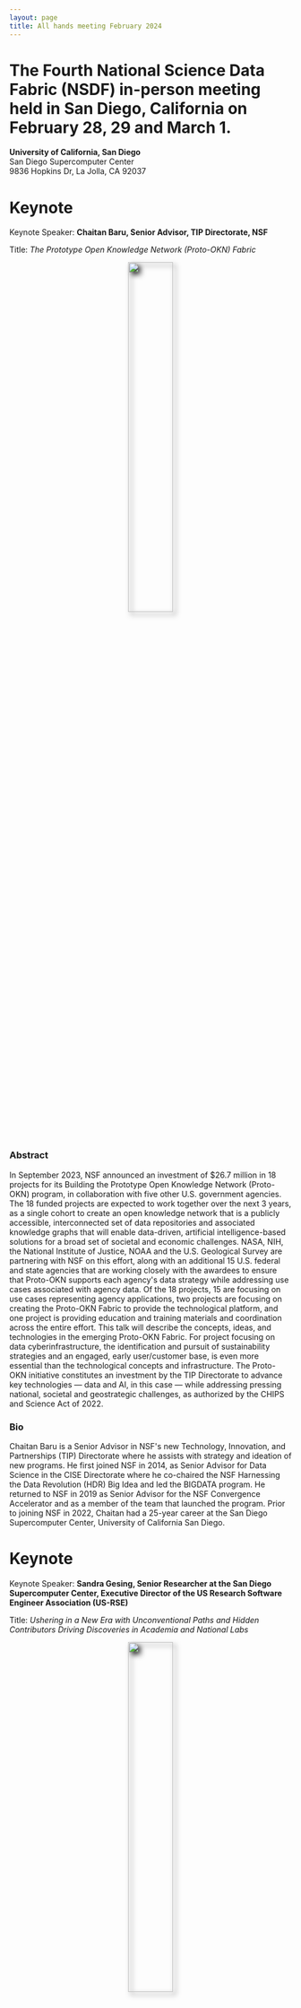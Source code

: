 ```yaml
---
layout: page
title: All hands meeting February 2024
---
```


# The Fourth National Science Data Fabric (NSDF) in-person meeting held in San Diego, California on February 28, 29 and March 1.

**University of California, San Diego** <br>
San Diego Supercomputer Center<br>
9836 Hopkins Dr, La Jolla, CA 92037<br>

# Keynote

Keynote Speaker: **Chaitan Baru, Senior Advisor, TIP Directorate, NSF**

Title: _The Prototype Open Knowledge Network (Proto-OKN) Fabric_


<p align=center>
<img src="assets/images/Baru.jpg" width="40%" style="filter: drop-shadow(5px 5px 5px #222);"> 
</p> 

### Abstract

In September 2023, NSF announced an investment of $26.7 million in 18 projects for its Building the Prototype Open Knowledge Network (Proto-OKN) program, in collaboration with five other U.S. government agencies. The 18 funded projects are expected to work together over the next 3 years, as a single cohort to create an open knowledge network that is a publicly accessible, interconnected set of data repositories and associated knowledge graphs that will enable data-driven, artificial intelligence-based solutions for a broad set of societal and economic challenges.
NASA, NIH, the National Institute of Justice, NOAA and the U.S. Geological Survey are partnering with NSF on this effort, along with an additional 15 U.S. federal and state agencies that are working closely with the awardees to ensure that Proto-OKN supports each agency's data strategy while addressing use cases associated with agency data. Of the 18 projects, 15 are focusing on use cases representing agency applications, two projects are focusing on creating the Proto-OKN Fabric to provide the technological platform, and one project is providing education and training materials and coordination across the entire effort.
This talk will describe the concepts, ideas, and technologies in the emerging Proto-OKN Fabric. For project focusing on data cyberinfrastructure, the identification and pursuit of sustainability strategies and an engaged, early user/customer base, is even more essential than the technological concepts and infrastructure. The Proto-OKN initiative constitutes an investment by the TIP Directorate to advance key technologies — data and AI, in this case — while addressing pressing national, societal and geostrategic challenges, as authorized by the CHIPS and Science Act of 2022.

### Bio

Chaitan Baru is a Senior Advisor in NSF's new Technology, Innovation, and Partnerships (TIP) Directorate where he assists with strategy and ideation of new programs. He first joined NSF in 2014, as Senior Advisor for Data Science in the CISE Directorate where he co-chaired the NSF Harnessing the Data Revolution (HDR) Big Idea and led the BIGDATA program. He returned to NSF in 2019 as Senior Advisor for the NSF Convergence Accelerator and as a member of the team that launched the program. Prior to joining NSF in 2022, Chaitan had a 25-year career at the San Diego Supercomputer Center, University of California San Diego.

# Keynote

Keynote Speaker: **Sandra Gesing, Senior Researcher at the San Diego Supercomputer Center, Executive Director of the US Research Software Engineer Association (US-RSE)**

Title: _Ushering in a New Era with Unconventional Paths and Hidden Contributors Driving Discoveries in Academia and National Labs_

<p align=center>
<img src="assets/images/sandraAHM.JPG" width="40%" style="filter: drop-shadow(5px 5px 5px #222);"> 
</p> 

### Abstract

Over the past decade, academia and national labs have increasingly recognized the crucial role of hidden contributors contributing to accelerating science. The acknowledgement is evident in quite some projects. From the founding of 8 Research Software Engineer Associations worldwide to the dedicated efforts of the Campus Champions and the NSF Center of Excellence for Science Gateways. While it is encouraging that the importance of cyberinfrastructure and research software and the people being in this line of work receive more attention, we still have a long road in front of us for well-defined career paths and incentives. A multi-facet approach is needed to meet researchers and educators as well as the hidden contributors where they are. This keynote will delve into the crucial role of research software engineers, science gateway creators, and research facilitators in advancing research and computational activities. Furthermore, It will highlight the importance of fostering a community that encompasses all stakeholders in academia and national labs, advocating for a cultural change and actionable measures on how everyone can contribute to make it happen.

### Bio

Sandra Gesing is the inaugural Executive Director of the US Research Software Engineer Association and a Senior Researcher at the San Diego Supercomputer Center. Her research focuses on science gateways, computational workflows as well as distributed and parallel computing. She is especially interested in sustainability of research software, usability of computational methods and reproducibility of research results. Sustainability of research software has many facets and she advocates for improving career paths for research software engineers and facilitators and for incentivizing their work via means beyond the traditional academic rewarding system.
Before her positions at US-RSE and SDSC, she was a senior research scientist at the Discovery Partners Institute (DPI), University of Illinois System, Chicago and she was an associate research professor at the University of Notre Dame, Indiana, US. Before she moved to the US, she was a research associate at the University of Edinburgh, UK, and at the University of Tübingen, Germany. Additionally, she has perennial experience as a project manager and system developer in industry in the US and Germany. As head of a system programmer group, she has long-term software projects. She received her Master’s degree in computer science from extramural studies at the FernUniversität Hagen and her PhD in computer science from the University of Tübingen, Germany.

# Schedule

You can find the program [here](./assets/pdf/2024%20NSDF%20AHM%20Agenda%20V5.pdf)

## Wednesday, February 28

|----|----|
| 12:00-13:30  | **Lunch** |
| 13:30-14:00  | **Welcome** <br> Valerio Pascucci and Michela Taufer |
| 14:00-15:00  | **Tutorial: Using NSDF for an Earth Science Dataset** <br> Heberth Martinez, UTK <br> Aashish Panta, Utah <br> Michela, UTK  |
| 15:00-15:30  | **Coffee Break** |
| 15:30-15:45  | **Globus Platform as a Service** <br> Kyle Chard, Globus |
| 15:45-16:00  | **Decomposing Data Systems for Better Performance** <br> Fernanda Foertter, Voltron  |
| 16:00-16:15  | **Democratized Data Discovery and Access: Helping Communities and Repositories Adopt Science on Schema** <br> Kenton McHenry, NCSA |
| 16:15-16:30  |  **Building Blocks of Integration: An Exploration of CODATA CDIF Goals with NSDF Architecture** <br> Doug Fils, Ronin  |
| 16:30-16:45  | **Q&A**  |
| 16:45-17:00  | **Q&A**  |

## Thursday, February 29, 2024

|----|----|
| 8:00-9:00  | **Breakfast** |
| 9:00-9:15  | **Near-Field and Far-Field Data Distribution for ICICLE: Intelligent CyberInfrastructure with Computational Learning in the Environment** <br> Marty Kandes, SDSC |
| 9:15-9:30  | **HDSI DataPlanet: Spurring Data-Intensive Collaborations** <br> Arum Kumar, HDSI/UCSD |
| 9:30-9:45  | **Multi-layer Caching and Parallel Streaming for Large Scale Point Cloud Data on the Web** <br> Steve Petruzza, Utah State U |
| 9:45-10:00  | **Data Lifecycle Technologies at Oak Ridge Leadership Computing** <br> Olga Kuchar, ORNL |
| 10:00-10:15  | **An Overview of Pelican, OSDF, and OSPool** <br> Miron Livny, U. Wisconsin Madison |
| 10:15-10:30  | **Q&A** |
| 10:30-11:00  | **Coffee Break** |
| 11:00-12:00  | **Keynote: The Prototype Open Knowledge Network (Proto-OKN) Fabric** <br> Chaitan Baru, NSF |
| 12:00-12:15  | **Group Photo** |
| 12:15-13:30  | **Lunch & Poster Presentations** |
| 13:30-13:45  | **Large Research Data Storage on Blockchain Technology** <br> Scott Doughman and Sal Malik, Seal Storage |
| 13:45-14:00  | **The HDF5 Framework: Practical Tools for Managing Data** <br> Scot Breitenfield, HDF |
| 14:00-14:15  | **VisStore: Seamless Acquisition, Storage, and Distribution of Massive Imagery blending Cloud, Local and HPC Storage** <br> Amy Gooch, ViSOAR |
| 14:15-14:30  | **Monitoring the Open Science Data Federation** <br> Fabio Andrijauskas, SDSC |
| 14:30-14:45  | **Open Data, Large-Scale Compute, and Scientific Foundation Models** <br> Michael Mahoney, ICSI, LBNL, and UC Berkeley |
| 14:45-15:00  | **Q&A** |
| 15:00-15:30  | **Coffee Break** |
| 15:30-15:45  | **Visualizing CHESS Data with NSDF Dashboards** <br> Werner Sun, CHESS |
| 15:45-16:00  | **Integrating with Materials Commons** <br> Glenn Tarcea, U Michigan and CHESS |
| 16:00-16:15  | **Sally Ride Windows on Earth** <br> Dan Barstow, Windows on Earth |
| 16:30-16:45  | **Sharing Data across Deep Underground Experiments** <br> Amy Roberts, U Colorado Denver |
| 16:45-17:00  | **Applications of Deep Learning for Fragment Size Analysis** <br> Erwin Cazares, UTEP |
| 18:30  | **Dinner at Aqua Mare** <br> 2282 Carmel Valley Rd., Del Mar, CA 92014 |

## Friday, March 1, 2024

|----|----|
| 8:00-9:00  | **Breakfast** |
| 9:00-10:00  | **Keynote: Ushering in a New Era with Unconventional Paths and Hidden Contributors Driving Discoveries in Academia and National Labs** <br> Sandra Gesing, SDSC |
| 10:00-10:30  | **Coffee Break** |
| 10:30-10:45  | **Technology Adoption Research and the Cyberinfrastructure Community** <br> Kerk Kee, Texas Tech U and CI Compass |
| 10:45-11:00  | **TBD** <br> Ilkay Altinas, SDSC |
| 11:00-11:15  | **Opportunities and Challenges at HBCUs** <br> Dennis Sigur, Dillard U |
| 11:15-11:30  | **Democratizing Spatial Data for Climate Change Risk Assessment across Native American Nations** <br> Gustavo Ovando-Montejo, Utah State U Blanding |
| 11:30-11:45  | **A Report on New Directions in User Community Interviews** <br> Atilla Gyulassy, Utah <br> Lauren Whitnah, UTK <br> Julie Christopher, SDSC |
| 11:45-12:00  | **Q&A**  |
| 12:00-13:30  | **Lunch & NSDF Leadership Meeting**  |

## HOTELS

The meeting hotels include:

- [La Jolla Shores Hotel](https://www.ljshoreshotel.com/?gad_source=1&gclid=CjwKCAiAg9urBhB_EiwAgw88mS2u7SZ5x3zWrnbHdUaFg46MNv6zQi93bOsM5IWg7fVdsmn9Yxz-wBoC34UQAvD_BwE)<br>8110 Camino Del Oro La Jolla, California, 92037 <br>
  (855) 923-8058<br>
  A limited number of rooms at a discounted rate of \$269 per night will be available until February 9, 2024. Please call the hotel directly for more information.<br>

- [The Residence Inn](https://www.marriott.com/en-us/hotels/lajca-residence-inn-san-diego-la-jolla) <br>
  8901 Gilman Drive, La Jolla, CA 92037 <br>
  (858) 587-1770 / (800) 331-3131<br>
  Rates: \$264-\$460 per night <br>

- [Sheraton La Jolla Hotel](https://www.marriott.com/en-us/hotels/sanjs-sheraton-la-jolla-hotel), Torrey Pines <br>
  3299 Holiday Ct., La Jolla, CA 92037<br>
  (858) 453-5500 / (800) 345-9995<br>
  Rates: \$268-\$412 per night <br>

## VENUE

SDSC is located on the UC San Diego Campus in La Jolla.

San Diego Supercomputer Center’s Auditorium E-B212 located on the ground floor of SDSC’s east entrance, just off the driveway on Hopkins Dr, close to the Hopkins Parking Structure, Northwest end of UC San Diego campus.

[Google maps exact location](https://www.google.com/maps/place/32%C2%B053'04.0%22N+117%C2%B014'20.9%22W/@32.884443,-117.2413197,17z/data=!3m1!4b1!4m5!3m4!1s0x0:0x0!8m2!3d32.884443!4d-117.239131)

The San Diego International Airport (SAN) is the closest airport to UC San Diego and SDSC.

For driving directions see the [visitors page on the SDSC website](http://www.sdsc.edu/about_sdsc/visitor_info.html)

<img src="/assets/images/ucsd-parking.png" />

## TRANSPORTATION

**VISITOR PARKING: PARKING PERMITS ARE REQUIRED TO PARK ON UC SAN DIEGO CAMPUS**

- Visiting UC faculty and staff who hold annual permits at their home campuses are eligible for up to 5 consecutive days of complimentary parking at UC San Diego.
  Visit [this link](https://transportation.ucsd.edu/visit/visitor/index.html) for more details.
- For non-UC visitors, please see more details [here](http://transportation.ucsd.edu/parking/visitor/conference.html). Purchase permits at a very reasonable rate.
- The most convenient parking location is the Hopkins parking structure located on Hopkins Dr and Voigt Dr, just south of SDSC.
- _Parking legally is the attendee’s responsibility. The penalty for an improperly parked car is at least $65 per day. We cannot be held responsible for citations issued for parking in an incorrect space or improperly displaying your permit_.

For cab or shuttle Pick-up/Drop-off: [9836 Hopkins Dr, La Jolla, CA 92037](https://www.google.com/maps/place/9836+Hopkins+Dr,+La+Jolla,+CA+92093/@32.8843652,-117.2416557,17z/data=!3m1!4b1!4m6!3m5!1s0x80dc07000e937b01:0xfac41c054f3d574e!8m2!3d32.8843607!4d-117.2390808!16s%2Fg%2F11ssf73b61?hl=en&entry=ttu)

SDSC is located just south of the RIMAC Arena.

Rideshare: [Lyft](https://www.lyft.com/rider) or [Uber](https://www.uber.com/us/en/ride/) Use _“San Diego Supercomputer Center”_ as destination.

A taxi or transportation service can be used from the airport.
Helpful link for taxi service in San Diego:

- [SD Taxi Cab Services](http://www.taxifarefinder.com/)
- Yellow Cab: (619) 444-4444
- Orange Cab: (619) 223-5555
- SD Taxi Service: (619) 342-6494
- San Diego Cab: (619) 226-8294
- [Terramoto Transportation Downtown San Diego](http://www.terramoto.net/) - 619.269.7397
- [Torrey Pines Limo](http://www.torreypineslimo.com/) - 858.997.6866
- [Super Shuttle](http://www.supershuttle.com/Locations/SANAirportShuttleSanDiego.aspx) - 800.974.8885

[Public Transportation surrounding UC San Diego](https://transportation.ucsd.edu/alternatives/transit/)

<br><br>
